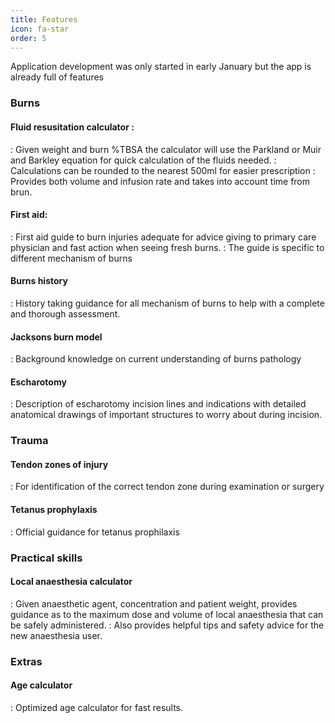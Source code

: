 ```yaml
---
title: Features
icon: fa-star
order: 5
---
```


Application development was only started in early January but the app is already full of features

### Burns

#### Fluid resusitation calculator :
:  Given weight and burn %TBSA the calculator will use the Parkland or Muir and Barkley equation for quick calculation of the fluids needed. 
:  Calculations can be rounded to the nearest 500ml for easier prescription
:  Provides both volume and infusion rate and takes into account time from brun.

#### First aid:
:  First aid guide to burn injuries adequate for advice giving to primary care physician and fast action when seeing fresh burns.
:  The guide is specific to different mechanism of burns

#### Burns history
:  History taking guidance for all mechanism of burns to help with a complete and thorough assessment.

#### Jacksons burn model
:  Background knowledge on current understanding of burns pathology

#### Escharotomy
:  Description of escharotomy incision lines and indications with detailed anatomical drawings of important structures to worry about during incision.

### Trauma

#### Tendon zones of injury
:  For identification of the correct tendon zone during examination or surgery

#### Tetanus prophylaxis
:  Official guidance for tetanus prophilaxis

### Practical skills

#### Local anaesthesia calculator
:  Given anaesthetic agent, concentration and patient weight, provides guidance as to the maximum dose and volume of local anaesthesia that can be safely administered. 
:  Also provides helpful tips and safety advice for the new anaesthesia user.

### Extras

#### Age calculator
:  Optimized age calculator for fast results.
